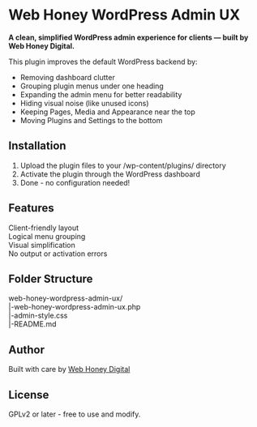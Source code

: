 # Web Honey WordPress Admin UX

**A clean, simplified WordPress admin experience for clients — built by Web Honey Digital.**

This plugin improves the default WordPress backend by:
- Removing dashboard clutter
- Grouping plugin menus under one heading
- Expanding the admin menu for better readability
- Hiding visual noise (like unused icons)
- Keeping Pages, Media and Appearance near the top
- Moving Plugins and Settings to the bottom

## Installation

1. Upload the plugin files to your /wp-content/plugins/ directory
2. Activate the plugin through the WordPress dashboard
3. Done - no configuration needed!

## Features

Client-friendly layout  
Logical menu grouping  
Visual simplification  
No output or activation errors  

## Folder Structure

web-honey-wordpress-admin-ux/<br>
|-web-honey-wordpress-admin-ux.php<br>
|-admin-style.css<br>
|-README.md<br>

## Author

Built with care by [Web Honey Digital](https://webhoney.digital)

## License

GPLv2 or later - free to use and modify.
